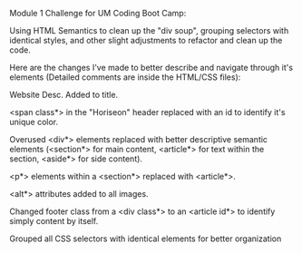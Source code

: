 Module 1 Challenge for UM Coding Boot Camp:

Using HTML Semantics to clean up the "div soup", grouping selectors with identical styles, and other slight adjustments to refactor and clean up the code.
  
  
  Here are the changes I've made to better describe and navigate through it's elements (Detailed comments are inside the HTML/CSS files):
    

Website Desc. Added to title.

<span class*> in the "Horiseon" header replaced with an id to identify it's unique color.
  
Overused <div*> elements replaced with better descriptive semantic elements (<section*> for main content, <article*> for text within the section, <aside*> for side content).
  
<p*> elements within a <section*> replaced with <article*>.
  
<alt*> attributes added to all images.
  
Changed footer class from a <div class*> to an <article id*> to identify simply content by itself.
  
Grouped all CSS selectors with identical elements for better organization 
  
  
  
 
  


